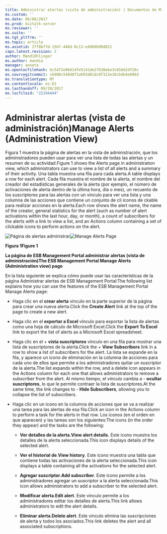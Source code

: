```yaml
---
title: Administrar alertas (vista de administración) | Documentos de Microsoft
ms.custom: ''
ms.date: 06/08/2017
ms.prod: biztalk-server
ms.reviewer: ''
ms.suite: ''
ms.tgt_pltfrm: ''
ms.topic: article
ms.assetid: 27f8bf7d-15b7-448d-8c13-e4969b90d021
caps.latest.revision: 2
author: MandiOhlinger
ms.author: mandia
manager: anneta
ms.openlocfilehash: bc5472e96414fe5141de27630ebe3c810d2df28c
ms.sourcegitcommit: cb908c540d8f1a692d01dc8f313e16cb4b4e696d
ms.translationtype: MT
ms.contentlocale: es-ES
ms.lasthandoff: 09/20/2017
ms.locfileid: "22294444"
---
```

# <a name="manage-alerts-administration-view"></a><span data-ttu-id="1ab50-102">Administrar alertas (vista de administración)</span><span class="sxs-lookup"><span data-stu-id="1ab50-102">Manage Alerts (Administration View)</span></span>
<span data-ttu-id="1ab50-103">Figura 1 muestra la página de alertas en la vista de administración, que los administradores pueden usar para ver una lista de todas las alertas y un resumen de su actividad.</span><span class="sxs-lookup"><span data-stu-id="1ab50-103">Figure 1 shows the Alerts page in administration view, which administrators can use to view a list of all alerts and a summary of their activity.</span></span> <span data-ttu-id="1ab50-104">Una tabla muestra una fila para cada alerta.</span><span class="sxs-lookup"><span data-stu-id="1ab50-104">A table displays a row for each alert.</span></span> <span data-ttu-id="1ab50-105">Cada fila muestra el nombre de la alerta, el nombre del creador del estadísticas generales de la alerta (por ejemplo, el número de activaciones de alerta dentro de la última hora, día o mes), un recuento de los suscriptores para las alertas con un vínculo para ver una lista y una columna de las acciones que contiene un conjunto de cli iconos de ckable para realizar acciones en la alerta.</span><span class="sxs-lookup"><span data-stu-id="1ab50-105">Each row shows the alert name, the name of the creator, general statistics for the alert (such as number of alert activations within the last hour, day, or month), a count of subscribers for the alerts with a link to view a list, and an Actions column containing a set of clickable icons to perform actions on the alert.</span></span>  
  
 <span data-ttu-id="1ab50-106">![Página de alertas administrar](../esb-toolkit/media/ch8-managealertspage.jpg "Ch8-ManageAlertsPage")</span><span class="sxs-lookup"><span data-stu-id="1ab50-106">![Manage Alerts Page](../esb-toolkit/media/ch8-managealertspage.jpg "Ch8-ManageAlertsPage")</span></span>  
  
 <span data-ttu-id="1ab50-107">**Figura 1**</span><span class="sxs-lookup"><span data-stu-id="1ab50-107">**Figure 1**</span></span>  
  
 <span data-ttu-id="1ab50-108">**La página de ESB Management Portal administrar alertas (vista de administración)**</span><span class="sxs-lookup"><span data-stu-id="1ab50-108">**The ESB Management Portal Manage Alerts (Administration view) page**</span></span>  
  
 <span data-ttu-id="1ab50-109">En la lista siguiente se explica cómo puede usar las características de la página Administrar alertas de ESB Management Portal:</span><span class="sxs-lookup"><span data-stu-id="1ab50-109">The following list explains how you can use the features of the ESB Management Portal Manage Alerts page:</span></span>  
  
-   <span data-ttu-id="1ab50-110">Haga clic en el **crear alerta** vínculo en la parte superior de la página para crear una nueva alerta.</span><span class="sxs-lookup"><span data-stu-id="1ab50-110">Click the **Create Alert** link at the top of the page to create a new alert.</span></span>  
  
-   <span data-ttu-id="1ab50-111">Haga clic en el **exportar a Excel** vínculo para exportar la lista de alertas como una hoja de cálculo de Microsoft Excel.</span><span class="sxs-lookup"><span data-stu-id="1ab50-111">Click the **Export To Excel** link to export the list of alerts as a Microsoft Excel spreadsheet.</span></span>  
  
-   <span data-ttu-id="1ab50-112">Haga clic en el + **vista suscriptores** vínculo en una fila para mostrar una lista de suscriptores de la alerta.</span><span class="sxs-lookup"><span data-stu-id="1ab50-112">Click the + **View Subscribers** link in a row to show a list of subscribers for the alert.</span></span> <span data-ttu-id="1ab50-113">La lista se expande en la fila, y aparece un icono de eliminación en la columna de acciones para cada uno de ellos que permite a los administradores quitar un suscriptor de la alerta.</span><span class="sxs-lookup"><span data-stu-id="1ab50-113">The list expands within the row, and a delete icon appears in the Actions column for each one that allows administrators to remove a subscriber from the alert.</span></span> <span data-ttu-id="1ab50-114">Al mismo tiempo, el vínculo cambia a - **ocultar suscriptores**, lo que le permite contraer la lista de suscriptores.</span><span class="sxs-lookup"><span data-stu-id="1ab50-114">At the same time, the link changes to - **Hide Subscribers**, allowing you to collapse the list of subscribers.</span></span>  
  
-   <span data-ttu-id="1ab50-115">Haga clic en un icono en la columna de acciones que se va a realizar una tarea para las alertas de esa fila.</span><span class="sxs-lookup"><span data-stu-id="1ab50-115">Click an icon in the Actions column to perform a task for the alerts in that row.</span></span> <span data-ttu-id="1ab50-116">Los iconos (en el orden en que aparecen) y las tareas son los siguientes:</span><span class="sxs-lookup"><span data-stu-id="1ab50-116">The icons (in the order they appear) and the tasks are the following:</span></span>  
  
    -   <span data-ttu-id="1ab50-117">**Ver detalles de la alerta.**</span><span class="sxs-lookup"><span data-stu-id="1ab50-117">**View alert details.**</span></span> <span data-ttu-id="1ab50-118">Este icono muestra los detalles de la alerta seleccionada.</span><span class="sxs-lookup"><span data-stu-id="1ab50-118">This icon displays details of the selected alert.</span></span>  
  
    -   <span data-ttu-id="1ab50-119">**Ver el historial de**.</span><span class="sxs-lookup"><span data-stu-id="1ab50-119">**View history**.</span></span> <span data-ttu-id="1ab50-120">Este icono muestra una tabla que contiene todas las activaciones de la alerta seleccionada.</span><span class="sxs-lookup"><span data-stu-id="1ab50-120">This icon displays a table containing all the activations for the selected alert.</span></span>  
  
    -   <span data-ttu-id="1ab50-121">**Agregar suscriptor**.</span><span class="sxs-lookup"><span data-stu-id="1ab50-121">**Add subscriber**.</span></span> <span data-ttu-id="1ab50-122">Este icono permite a los administradores agregar un suscriptor a la alerta seleccionada.</span><span class="sxs-lookup"><span data-stu-id="1ab50-122">This icon allows administrators to add a subscriber to the selected alert.</span></span>  
  
    -   <span data-ttu-id="1ab50-123">**Modificar alerta**.</span><span class="sxs-lookup"><span data-stu-id="1ab50-123">**Edit alert**.</span></span> <span data-ttu-id="1ab50-124">Este vínculo permite a los administradores editar los detalles de alerta.</span><span class="sxs-lookup"><span data-stu-id="1ab50-124">This link allows administrators to edit the alert details.</span></span>  
  
    -   <span data-ttu-id="1ab50-125">**Eliminar alerta**.</span><span class="sxs-lookup"><span data-stu-id="1ab50-125">**Delete alert**.</span></span> <span data-ttu-id="1ab50-126">Este vínculo elimina las suscripciones de alerta y todos los asociados.</span><span class="sxs-lookup"><span data-stu-id="1ab50-126">This link deletes the alert and all associated subscriptions.</span></span>